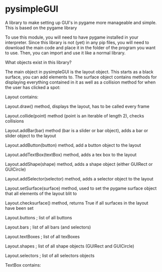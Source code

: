 # pysimpleGUI
A library to make setting up GUI's in pygame more manageable and simple. This is based on the pygame library

To use this module, you will need to have pygame installed in your interpreter. Since this library is not (yet) in any pip files, you will need to download the main code and place it in the folder of the program you want to use. 
Then, you can import and use it like a normal library.

What objects exist in this library?

The main object in pysimpleGUI is the layout object. This starts as a black surface, you can add elements to. The surface object contains methods for displaying everything contained in it as well as a collision method for when the user has clicked a spot:

Layout contains:

Layout.draw() method, displays the layout, has to be called every frame

Layout.collide(point) method (point is an iterable of length 2), checks collisions

Layout.addBar(bar) method (bar is a slider or bar object), adds a bar or slider object to the layout

Layout.addButton(button) method, add a button object to the layout

Layout.addTextBox(textBox) method, adds a tex box to the layout

Layout.addShape(shape) method, adds a shape object (either GUIRect or GUICircle)

Layout.addSelector(selector) method, adds a selector object to the layout

Layout.setSurface(surface) method, used to set the pygame surface object that all elements of the layout blit to

Layout.checksurface() method, returns True if all surfaces in the layout have been set

Layout.buttons   ; list of all buttons

Layout.bars      ; list of all bars (and selectors)

Layout.textBoxes ; list of all texBoxes

Layout.shapes    ; list of all shape objects (GUIRect and GUICircle)

Layout.selectors ; list of all selectors objects

TextBox contains:
